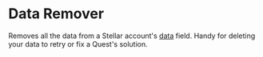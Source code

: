 # Data Remover

Removes all the data from a Stellar account's [data](https://developers.stellar.org/api/resources/accounts/data/) field. Handy for deleting your data to retry or fix a Quest's solution.
